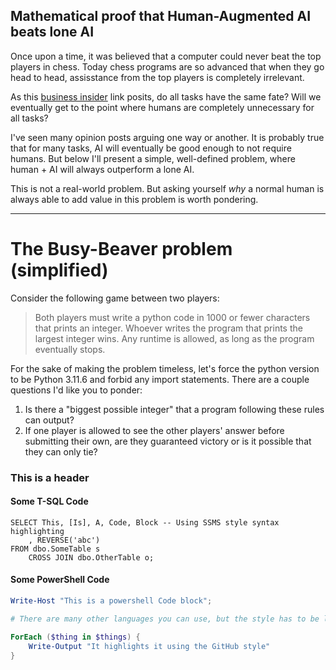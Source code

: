 ## Mathematical proof that Human-Augmented AI beats lone AI

Once upon a time, it was believed that a computer could never beat the top players in chess. Today chess programs are so advanced that when they go head to head, assisstance from the top players is completely irrelevant.

As this <a href="https://www.businessinsider.com/computers-beating-humans-at-advanced-chess-2013-11">business insider</a> link posits, do all tasks have the same fate? Will we eventually get to the point where humans are completely unnecessary for all tasks?

I've seen many opinion posts arguing one way or another. It is probably true that for many tasks, AI will eventually be good enough to not require humans. But below I'll present a simple, well-defined problem, where human + AI will always outperform a lone AI.

This is not a real-world problem. But asking yourself _why_ a normal human is always able to add value in this problem is worth pondering.

---
# The Busy-Beaver problem (simplified)

Consider the following game between two players:

> Both players must write a python code in $1000$ or fewer characters that prints an integer. Whoever writes the program that prints the largest integer wins. Any runtime is allowed, as long as the program eventually stops. 

For the sake of making the problem timeless, let's force the python version to be Python 3.11.6 and forbid any import statements. There are a couple questions I'd like you to ponder:

1. Is there a "biggest possible integer" that a program following these rules can output?
2. If one player is allowed to see the other players' answer before submitting their own, are they guaranteed victory or is it possible that they can only tie?


### This is a header

#### Some T-SQL Code

```tsql
SELECT This, [Is], A, Code, Block -- Using SSMS style syntax highlighting
    , REVERSE('abc')
FROM dbo.SomeTable s
    CROSS JOIN dbo.OtherTable o;
```

#### Some PowerShell Code

```powershell
Write-Host "This is a powershell Code block";

# There are many other languages you can use, but the style has to be loaded first

ForEach ($thing in $things) {
    Write-Output "It highlights it using the GitHub style"
}
```

